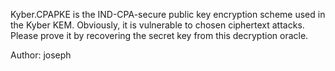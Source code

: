 Kyber.CPAPKE is the IND-CPA-secure public key encryption scheme used in the Kyber KEM. Obviously, it is vulnerable to chosen ciphertext attacks. Please prove it by recovering the secret key from this decryption oracle.

Author: joseph
